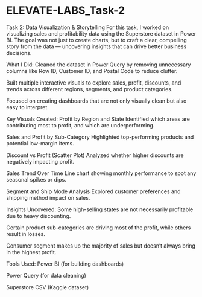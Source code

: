 # ELEVATE-LABS_Task-2
Task 2: Data Visualization & Storytelling
For this task, I worked on visualizing sales and profitability data using the Superstore dataset in Power BI. The goal was not just to create charts, but to craft a clear, compelling story from the data — uncovering insights that can drive better business decisions.

What I Did:
Cleaned the dataset in Power Query by removing unnecessary columns like Row ID, Customer ID, and Postal Code to reduce clutter.

Built multiple interactive visuals to explore sales, profit, discounts, and trends across different regions, segments, and product categories.

Focused on creating dashboards that are not only visually clean but also easy to interpret.

Key Visuals Created:
Profit by Region and State
Identified which areas are contributing most to profit, and which are underperforming.

Sales and Profit by Sub-Category
Highlighted top-performing products and potential low-margin items.

Discount vs Profit (Scatter Plot)
Analyzed whether higher discounts are negatively impacting profit.

Sales Trend Over Time
Line chart showing monthly performance to spot any seasonal spikes or dips.

Segment and Ship Mode Analysis
Explored customer preferences and shipping method impact on sales.

Insights Uncovered:
Some high-selling states are not necessarily profitable due to heavy discounting.

Certain product sub-categories are driving most of the profit, while others result in losses.

Consumer segment makes up the majority of sales but doesn’t always bring in the highest profit.

Tools Used:
Power BI (for building dashboards)

Power Query (for data cleaning)

Superstore CSV (Kaggle dataset)


